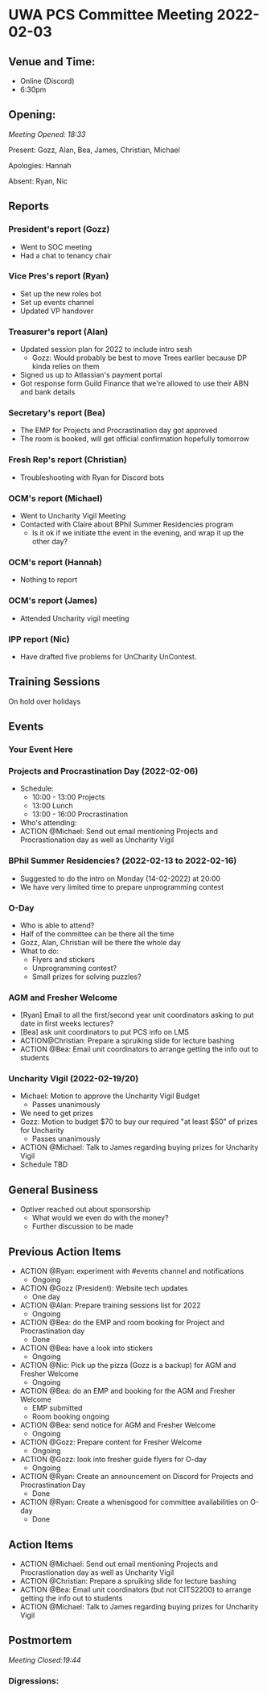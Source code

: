 # UWA PCS Committee Meeting 2022-02-03

## Venue and Time:
- Online (Discord)
- 6:30pm 


## Opening: 

*Meeting Opened: 18:33* 

Present: Gozz, Alan, Bea, James, Christian, Michael

Apologies: Hannah

Absent: Ryan, Nic


## Reports

### President's report (Gozz)
- Went to SOC meeting
- Had a chat to tenancy chair

### Vice Pres's report (Ryan)
- Set up the new roles bot
- Set up events channel
- Updated VP handover

### Treasurer's report (Alan)
- Updated session plan for 2022 to include intro sesh
  - Gozz: Would probably be best to move Trees earlier because DP kinda relies on them
- Signed us up to Atlassian's payment portal
- Got response form Guild Finance that we're allowed to use their ABN and bank details

### Secretary's report (Bea)
- The EMP for Projects and Procrastination day got approved
- The room is booked, will get official confirmation hopefully tomorrow

### Fresh Rep's report (Christian)
- Troubleshooting with Ryan for Discord bots

### OCM's report (Michael)
- Went to Uncharity Vigil Meeting
- Contacted with Claire about BPhil Summer Residencies program
    - Is it ok if we initiate tthe event in the evening, and wrap it up the other day?

### OCM's report (Hannah)
- Nothing to report

### OCM's report (James)
- Attended Uncharity vigil meeting

### IPP report (Nic)
- Have drafted five problems for UnCharity UnContest.

## Training Sessions
On hold over holidays


## Events


### Your Event Here 

### Projects and Procrastination Day (2022-02-06)
- Schedule:
    - 10:00 - 13:00 Projects
    - 13:00 Lunch
    - 13:00 - 16:00 Procrastination
- Who's attending:
- ACTION @Michael: Send out email mentioning Projects and Procrastionation day as well as Uncharity Vigil 



### BPhil Summer Residencies? (2022-02-13 to 2022-02-16)
- Suggested to do the intro on Monday (14-02-2022) at 20:00 
- We have very limited time to prepare unprogramming contest


### O-Day
- Who is able to attend?
- Half of the committee can be there all the time
- Gozz, Alan, Christian will be there the whole day
- What to do:
    - Flyers and stickers
    - Unprogramming contest?
    - Small prizes for solving puzzles?


### AGM and Fresher Welcome
- [Ryan] Email to all the first/second year unit coordinators asking to put date in first weeks lectures?     
- [Bea] ask unit coordinators to put PCS info on LMS
- ACTION@Christian: Prepare a spruiking slide for lecture bashing
- ACTION @Bea: Email unit coordinators to arrange getting the info out to students

### Uncharity Vigil (2022-02-19/20)
- Michael: Motion to approve the Uncharity Vigil Budget
    - Passes unanimously 
- We need to get prizes
- Gozz: Motion to budget $70 to buy our required "at least $50" of prizes for Uncharity
    - Passes unanimously
- ACTION @Michael: Talk to James regarding buying prizes for Uncharity Vigil
- Schedule TBD

## General Business

- Optiver reached out about sponsorship
    - What would we even do with the money?
    - Further discussion to be made


## Previous Action Items
- ACTION @Ryan: experiment with #events channel and notifications
  - Ongoing
- ACTION @Gozz (President): Website tech updates
  - One day
- ACTION @Alan: Prepare training sessions list for 2022
  - Ongoing
- ACTION @Bea: do the EMP and room booking for Project and Procrastination day
  - Done
- ACTION @Bea: have a look into stickers 
  - Ongoing
- ACTION @Nic: Pick up the pizza (Gozz is a backup) for AGM and Fresher Welcome
    - Ongoing
- ACTION @Bea: do an EMP and booking for the AGM and Fresher Welcome
  - EMP submitted
  - Room booking ongoing
- ACTION @Bea: send notice for AGM and Fresher Welcome
  - Ongoing
- ACTION @Gozz: Prepare content for Fresher Welcome
  - Ongoing
- ACTION @Gozz: look into fresher guide flyers for O-day
  - Ongoing
- ACTION @Ryan: Create an announcement on Discord for Projects and Procrastination Day
    - Done
- ACTION @Ryan: Create a whenisgood for committee availabilities on O-day
    - Done

## Action Items
- ACTION @Michael: Send out email mentioning Projects and Procrastionation day as well as Uncharity Vigil 
- ACTION @Christian: Prepare a spruiking slide for lecture bashing
- ACTION @Bea: Email unit coordinators (but not CITS2200) to arrange getting the info out to students
- ACTION @Michael: Talk to James regarding buying prizes for Uncharity Vigil



## Postmortem

*Meeting Closed:19:44*

### Digressions: 


